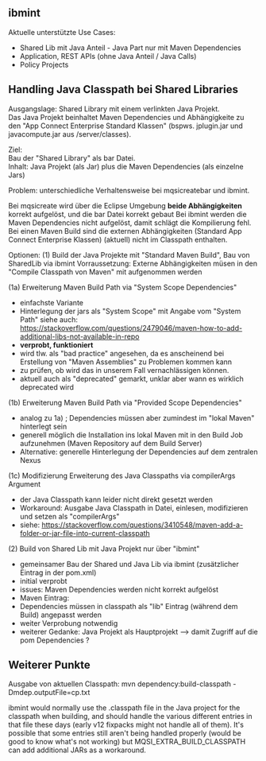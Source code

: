 ## ibmint 

Aktuelle unterstützte Use Cases: 
- Shared Lib mit Java Anteil - Java Part nur mit Maven Dependencies     
- Application, REST APIs (ohne Java Anteil / Java Calls) 
- Policy Projects


## Handling Java Classpath bei Shared Libraries   

Ausgangslage: 
Shared Library mit einem verlinkten Java Projekt.   
Das Java Projekt beinhaltet Maven Dependencies und Abhängigkeite zu den "App Connect Enterprise Standard Klassen" (bspws. jplugin.jar und javacompute.jar aus <ace-install-dir>/server/classes). 

Ziel:    
Bau der  "Shared Library" als bar Datei.  
Inhalt: Java Projekt (als Jar) plus die Maven Dependencies (als einzelne Jars)    

Problem: unterschiedliche Verhaltensweise bei mqsicreatebar und ibmint. 

Bei mqsicreate wird über die Eclipse Umgebung **beide Abhängigkeiten** korrekt aufgelöst, und die bar Datei korrekt gebaut 
Bei ibmint werden die Maven Dependencies nicht aufgelöst, damit schlägt die Kompilierung fehl. 
Bei einen Maven Build sind die externen Abhängigkeiten (Standard App Connect Enterprise Klassen) (aktuell) nicht im Classpath enthalten. 



Optionen: 
(1) Build der Java Projekte mit "Standard Maven Build", Bau von SharedLib via ibmint 
Vorraussetzung: Externe Abhängigkeiten müsen in den "Compile Classpath von Maven" mit aufgenommen werden 


(1a) Erweiterung Maven Build Path via "System Scope Dependencies" 
- einfachste Variante 
- Hinterlegung der jars als "System Scope" mit Angabe vom "System Path" 
siehe auch: https://stackoverflow.com/questions/2479046/maven-how-to-add-additional-libs-not-available-in-repo
- **verprobt, funktioniert** 
- wird tlw. als "bad practice" angesehen, da es anscheinend bei Erstellung von "Maven Assemblies" zu Problemen kommen kann
- zu prüfen, ob wird das in unserem Fall vernachlässigen können. 
- aktuell auch als "deprecated" gemarkt, unklar aber wann es wirklich deprecated wird 

(1b) Erweiterung Maven Build Path via "Provided Scope Dependencies"
- analog zu 1a) ; Dependencies müssen aber zumindest im "lokal Maven" hinterlegt sein 
- generell möglich die Installation ins lokal Maven mit in den Build Job aufzunehmen 
(Maven Repository auf dem Build Server) 
- Alternative: generelle Hinterlegung der Dependencies auf dem zentralen Nexus 

(1c) Modifizierung Erweiterung des Java Classpaths via compilerArgs Argument 
- der Java Classpath kann leider nicht direkt gesetzt werden 
- Workaround: Ausgabe Java Classpath in Datei, einlesen, modifizieren und setzen als "compilerArgs" 
- siehe: https://stackoverflow.com/questions/3410548/maven-add-a-folder-or-jar-file-into-current-classpath

(2) Build von Shared Lib mit Java Projekt nur über "ibmint" 
- gemeinsamer Bau der Shared und Java Lib via ibmint (zusätzlicher Eintrag in der pom.xml) 
- initial verprobt 
- issues: Maven Dependencies werden nicht korrekt aufgelöst
- Maven Eintrag: <classpathentry kind="var" path="M2_REPO/org/apache/commons/commons-math3/3.5/commons-math3-3.5.jar"/> 
- Dependencies müssen in classpath als "lib" Eintrag (während dem Build) angepasst werden 
- weiter Verprobung notwendig 
- weiterer Gedanke: Java Projekt als Hauptprojekt --> damit Zugriff auf die pom Dependencies ? 


## Weiterer Punkte 

Ausgabe von aktuellen Classpath: 
mvn dependency:build-classpath -Dmdep.outputFile=cp.txt


ibmint would normally use the .classpath file in the Java project for the classpath when building, and should handle the various different entries in that file these days (early v12 fixpacks might not handle all of them).
It's possible that some entries still aren't being handled properly (would be good to know what's not working) but MQSI_EXTRA_BUILD_CLASSPATH can add additional JARs as a workaround.




